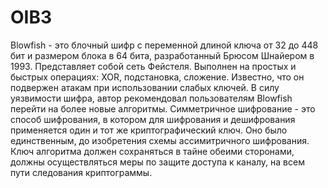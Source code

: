 # OIB3
Blowfish - это блочный шифр c переменной длиной ключа от 32 до 448 бит и размером блока в 64 бита, разработанный Брюсом Шнайером в 1993. Представляет собой сеть Фейстеля. Выполнен на простых и быстрых операциях: 
XOR, подстановка, сложение. Известно, что он подвержен атакам при использовании слабых ключей. В силу уязвимости шифра, автор рекомендовал пользователям Blowfish перейти
на более новые алгоритмы.
Симметричное шифрование - это способ шифрования, в котором для шифрования и дешифрования применяется один и тот же криптографический ключ. Оно было единственным, до изобретения
схемы ассимитричного шифрования.  Ключ алгоритма должен сохраняться в тайне обеими сторонами, должны осуществляться меры по защите доступа к каналу, на всем пути следования
криптограммы.
